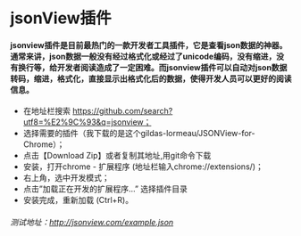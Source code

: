 # jsonView插件
#### jsonview插件是目前最热门的一款开发者工具插件，它是查看json数据的神器。通常来讲，json数据一般没有经过格式化或经过了unicode编码，没有缩进，没有换行等，给开发者阅读造成了一定困难。而jsonview插件可以自动对json数据转码，缩进，格式化，直接显示出格式化后的数据，使得开发人员可以更好的阅读信息。
+ 在地址栏搜索 https://github.com/search?utf8=%E2%9C%93&q=jsonview；
+ 选择需要的插件（我下载的是这个gildas-lormeau/JSONView-for-Chrome）；
+ 点击【Download Zip】或者复制其地址,用git命令下载
+ 安装，打开chrome - 扩展程序 (地址栏输入chrome://extensions/)；
+ 右上角，选中开发模式；
+ 点击”加载正在开发的扩展程序…” 选择插件目录
+ 安装完成，重新加载 (Ctrl+R)。
###### 测试地址：http://jsonview.com/example.json
